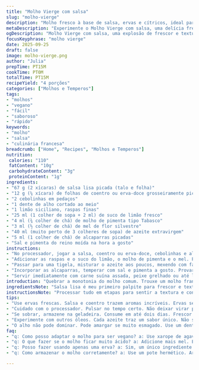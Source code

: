 ```yaml
---
title: "Molho Vierge com salsa"
slug: "molho-vierge"
description: "Molho fresco à base de salsa, ervas e cítricos, ideal para carnes ou peixe. Textura rústica, perfumado por alho e leve ardência do Tabasco. Substituições possíveis para ervas e toque de doçura ajustado com mel. Técnica rápida com processador, mas atenção para não passar do ponto na textura. Serve para dar vida a pratos simples, principalmente grelhados. Fácil, versátil e sem ingredientes de origem animal ou alergênicos comuns."
metaDescription: "Experimente o Molho Vierge com salsa, uma delícia fresca, ideal para carnes e peixes, que combina sabores brasileiros e franceses."
ogDescription: "Molho Vierge com salsa, uma explosão de frescor e textura, ideal para acompanhar grelhados ou assados, criando momentos memoráveis à mesa."
focusKeyphrase: "molho vierge"
date: 2025-09-25
draft: false
image: molho-vierge.png
author: "Julia"
prepTime: PT15M
cookTime: PT0M
totalTime: PT15M
recipeYield: "4 porções"
categories: ["Molhos e Temperos"]
tags:
- "molhos"
- "vegano"
- "fácil"
- "saboroso"
- "rápido"
keywords:
- "molho"
- "salsa"
- "culinária francesa"
breadcrumb: ["Home", "Recipes", "Molhos e Temperos"]
nutrition: 
 calories: "110"
 fatContent: "10g"
 carbohydrateContent: "3g"
 proteinContent: "1g"
ingredients:
- "67 g (2 xícaras) de salsa lisa picada (talo e folha)"
- "12 g (¼ xícara) de folhas de coentro ou erva-doce grosseiramente picadas"
- "2 cebolinhas em pedaços"
- "1 dente de alho cortado ao meio"
- "1 limão siciliano, raspas finas"
- "25 ml (1 colher de sopa + 2 ml) de suco de limão fresco"
- "4 ml (¾ colher de chá) de molho de pimenta tipo Tabasco"
- "3 ml (½ colher de chá) de mel de flor silvestre"
- "40 ml (muito perto de 3 colheres de sopa) de azeite extravirgem"
- "5 ml (1 colher de chá) de alcaparras picadas"
- "Sal e pimenta do reino moída na hora a gosto"
instructions:
- "No processador, jogar a salsa, coentro ou erva-doce, cebolinhas e alho. Pulsar até picar tudo bem fininho mas cuidado para não virar pasta - precisa ter textura, pedacinhos visíveis."
- "Adicionar as raspas e o suco do limão, o molho de pimenta e o mel. Processar mais algumas vezes, dar pausas para raspar as laterais, quer um purê grosso e cheio de sabor."
- "Passar para uma tigela, misturar o azeite aos poucos, mexendo com faca ou colher. Isso evita que o óleo se separe e dá liga."
- "Incorporar as alcaparras, temperar com sal e pimenta a gosto. Provar sempre e ajustar o que sentir faltando - mais acidez, doçura ou sal."
- "Servir imediatamente com carne suína assada, peixe grelhado ou até legumes na brasa, combinação que experimentei várias vezes e nunca decepcionou."
introduction: "Quebrar a monotonia do molho comum. Trouxe um molho francês para o calor e os sabores do Brasil, com salsa no centro do palco. O molho vierge é simples, uns toques aqui, outro ali, mas cheio de personalidade. Já testei com várias ervas, trocando o verdinho tradicional pela intensidade doce do coentro fresco, ou até funcho quando está na época. Mesclar o ácido do limão com o mel é o truque para equilibrar, e o toque de pimenta dá a acordada final. Não é molhinho mole feito no liquidificador, mas uma pasta rústica, que aparece e pede atenção nas texturas e cores. Vai bem com peixe da grelha com aquela crosta crocante e carne de porco assada com pele crocante — combinação que me salvou no fim de semana corrido."
ingredientsNote: "Salsa lisa é meu primeiro palpite para frescor e textura, mas o funcho ou até coentro, desde que fresco, entram no lugar e transformam o molho. Cebolinha pode ser substituída por chalotas se quiser suavizar o sabor. Limão siciliano é quase obrigatório, mas use tahiti em falta, aumentando a quantidade do mel para cortar a acidez extra. Molho de pimenta como Tabasco traz um ardor sutil que acorda o paladar, substitua por pimenta dedo-de-moça fresquinha para versão mais brasileira e com sabor diferente. O mel dá sempre um toque que harmoniza, se preferir vegano, experimente xarope de agave, ainda que mude o perfil do sabor — faça testes. Azeite de boa qualidade faz toda a diferença. Alcaparras garantem um toque salgado e crocante, mas podem ser substituídas por azeitonas verdes picadas ou tiradas se for antipático para o paladar — algumas pessoas não curtem a textura."
instructionsNote: "Processar tudo em etapas para sentir a textura e controlar o ponto — importante não virar uma pasta lisa demais, o molho precisa ter pedaços visíveis para textura e explosão de sabor. Raspar as laterais do processador durante o trabalho evita que pedaços escapem e o molho fique com textura irregular. O mel deve ser a última adição antes do azeite para não interferir na emulsão. O azeite é incorporado no final para dar brilho e ligar tudo, sem diluir o sabor. Salgar no final para não exagerar — sempre prove, o sal intensifica sabores e pode mascarar erros. Se sobrar, guarda na geladeira mas melhor consumir no máximo em 2 dias, o frescor das ervas desaparece rápido. No calor, sirva rápido. Se não tiver processador, pique tudo bem manualmente, leva mais tempo mas válido — textura é questão de toque e calma."
tips:
- "Use ervas frescas. Salsa e coentro trazem aromas incríveis. Ervas secas não têm a mesma essência. Experimente trocar sabores. O funcho pode surpreender. O limão siciliano, quase obrigatório. Se não tiver, use o tahiti e adicione mais mel para equilibrar."
- "Cuidado com o processador. Pulsar no tempo certo. Não deixar virar pasta. Quero textura ali. Pedacinhos visíveis são fundamentais. Raspe as laterais. Evita que fique irregular. A mistura precisa estar bem equilibrada. Sal no final, sempre prover. Sal realça sabores."
- "Se sobrar, armazene na geladeira. Consume em até dois dias. Frescor das ervas diminui rápido. Coloque sempre em um pote hermético. Procure fazer em quantidade controlada. Assim, mantenha sabores intensos. Pode usar como tempero pra saladas também. Versátil e saboroso."
- "Experimente com outros óleos. Cada azeite traz um sabor único. Não subestime isso. O que combina com pescado pode não ser o ideal pra carnes. Teste sempre. A diferença no prato é brutal. Não deixe de lado."
- "O alho não pode dominar. Pode amargar se muito esmagado. Use um dente pequeno ou corte ao meio. Assim, mantém suavidade. Funciona com outros molhos também. Teste diferentes pimentas. Tabasco traz um ardor sutil, mas dedo-de-moça pode ser ótima alternativa."
faq:
- "q: Como posso adaptar o molho para ser vegano? a: Use xarope de agave no lugar do mel. Mantém a doçura mas muda o sabor. Ou não use nada. Funciona com outros ingredientes também."
- "q: O que fazer se o molho ficar muito ácido? a: Adicione mais mel. Equilibra a acidez. Outra opção é incluir mais azeite. Isso suaviza o sabor. Mas vá com calma no azeite."
- "q: Posso fazer usando apenas uma erva? a: Sim, um único ingrediente pode ser potente. Mas a mistura traz complexidade. Teste. Pode fazer só com salsa ou só com coentro. Sinta a diferença."
- "q: Como armazenar o molho corretamente? a: Use um pote hermético. Armazene acima da linha do líquido. Assim, não fica exposto ao ar. Dura até dois dias na geladeira. Mas consuma logo. Frescor é fundamental."

---
```

